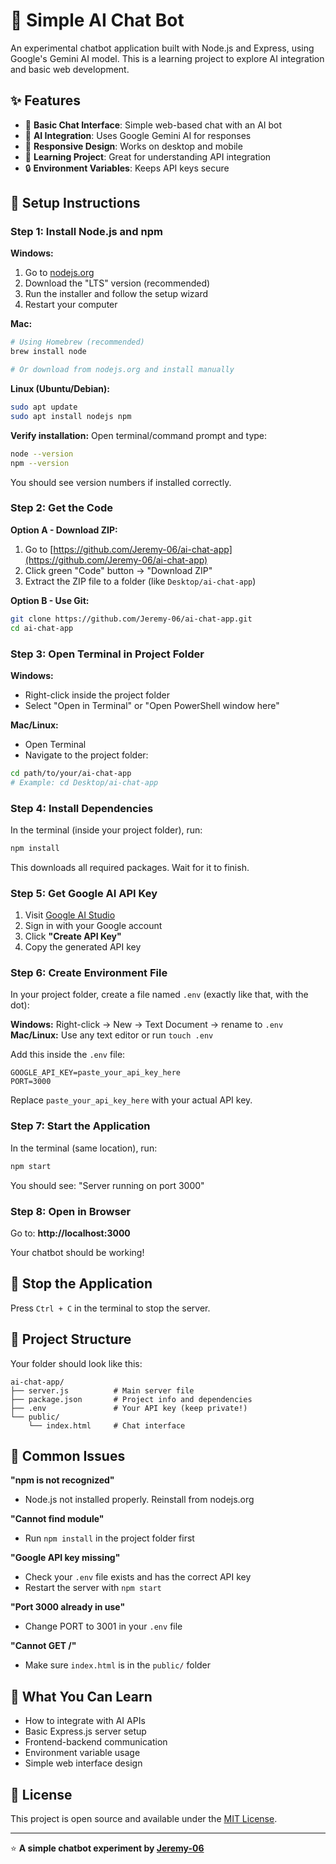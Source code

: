 # 🤖 Simple AI Chat Bot

An experimental chatbot application built with Node.js and Express, using Google's Gemini AI model. This is a learning project to explore AI integration and basic web development.

## ✨ Features

- 💬 **Basic Chat Interface**: Simple web-based chat with an AI bot
- 🤖 **AI Integration**: Uses Google Gemini AI for responses  
- 📱 **Responsive Design**: Works on desktop and mobile
- 🔧 **Learning Project**: Great for understanding API integration
- 🔒 **Environment Variables**: Keeps API keys secure

## 🚀 Setup Instructions

### Step 1: Install Node.js and npm

**Windows:**
1. Go to [nodejs.org](https://nodejs.org/)
2. Download the "LTS" version (recommended)
3. Run the installer and follow the setup wizard
4. Restart your computer

**Mac:**
```bash
# Using Homebrew (recommended)
brew install node

# Or download from nodejs.org and install manually
```

**Linux (Ubuntu/Debian):**
```bash
sudo apt update
sudo apt install nodejs npm
```

**Verify installation:** Open terminal/command prompt and type:
```bash
node --version
npm --version
```
You should see version numbers if installed correctly.

### Step 2: Get the Code

**Option A - Download ZIP:**
1. Go to [https://github.com/Jeremy-06/ai-chat-app](https://github.com/Jeremy-06/ai-chat-app)
2. Click green "Code" button → "Download ZIP"
3. Extract the ZIP file to a folder (like `Desktop/ai-chat-app`)

**Option B - Use Git:**
```bash
git clone https://github.com/Jeremy-06/ai-chat-app.git
cd ai-chat-app
```

### Step 3: Open Terminal in Project Folder

**Windows:**
- Right-click inside the project folder
- Select "Open in Terminal" or "Open PowerShell window here"

**Mac/Linux:**
- Open Terminal
- Navigate to the project folder:
```bash
cd path/to/your/ai-chat-app
# Example: cd Desktop/ai-chat-app
```

### Step 4: Install Dependencies

In the terminal (inside your project folder), run:
```bash
npm install
```
This downloads all required packages. Wait for it to finish.

### Step 5: Get Google AI API Key

1. Visit [Google AI Studio](https://aistudio.google.com/app/apikey)
2. Sign in with your Google account
3. Click **"Create API Key"**
4. Copy the generated API key

### Step 6: Create Environment File

In your project folder, create a file named `.env` (exactly like that, with the dot):

**Windows:** Right-click → New → Text Document → rename to `.env`
**Mac/Linux:** Use any text editor or run `touch .env`

Add this inside the `.env` file:
```
GOOGLE_API_KEY=paste_your_api_key_here
PORT=3000
```
Replace `paste_your_api_key_here` with your actual API key.

### Step 7: Start the Application

In the terminal (same location), run:
```bash
npm start
```

You should see: "Server running on port 3000"

### Step 8: Open in Browser

Go to: **http://localhost:3000**

Your chatbot should be working!

## 🛑 Stop the Application

Press `Ctrl + C` in the terminal to stop the server.

## 📁 Project Structure

Your folder should look like this:
```
ai-chat-app/
├── server.js          # Main server file
├── package.json       # Project info and dependencies
├── .env               # Your API key (keep private!)
└── public/
    └── index.html     # Chat interface
```

## 🐛 Common Issues

**"npm is not recognized"**
- Node.js not installed properly. Reinstall from nodejs.org

**"Cannot find module"**
- Run `npm install` in the project folder first

**"Google API key missing"**
- Check your `.env` file exists and has the correct API key
- Restart the server with `npm start`

**"Port 3000 already in use"**
- Change PORT to 3001 in your `.env` file

**"Cannot GET /"**
- Make sure `index.html` is in the `public/` folder

## 🎨 What You Can Learn

- How to integrate with AI APIs
- Basic Express.js server setup
- Frontend-backend communication  
- Environment variable usage
- Simple web interface design

## 📄 License

This project is open source and available under the [MIT License](LICENSE).

---

⭐ **A simple chatbot experiment by [Jeremy-06](https://github.com/Jeremy-06)**

